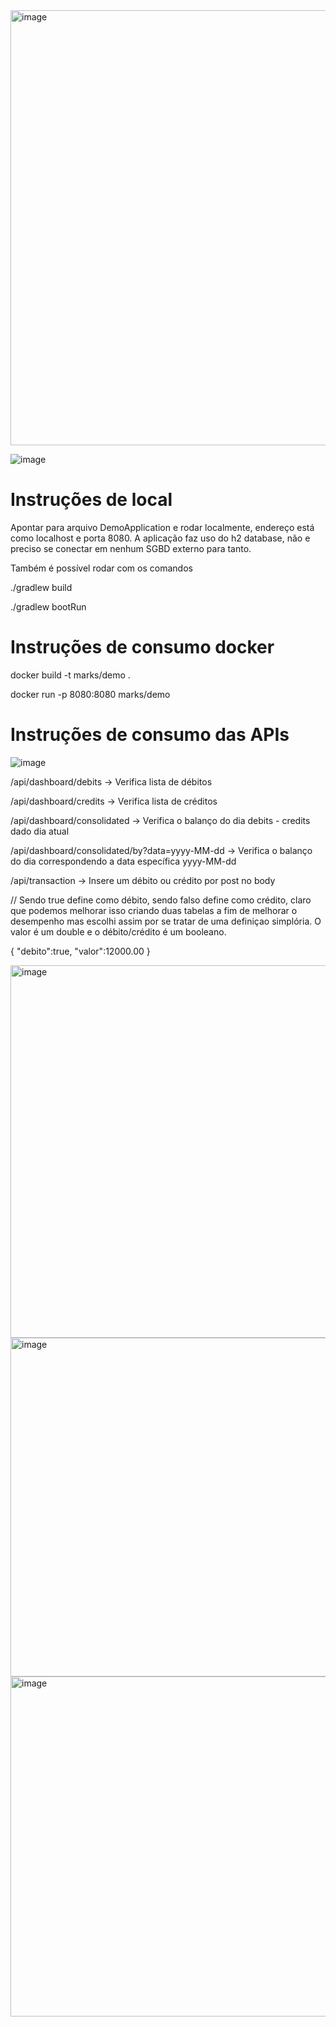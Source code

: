 <img width="696" alt="image" src="https://user-images.githubusercontent.com/6106197/227732319-18959d8e-3cb9-412e-8442-79a81b3c6625.png">

![image](https://user-images.githubusercontent.com/6106197/228066458-6cdb240a-1a1d-4836-99ac-2fe345cf8893.png)

# Instruções de local

Apontar para arquivo DemoApplication e rodar localmente, endereço está como localhost e porta 8080. A aplicação faz uso do h2 database, não e preciso se conectar em nenhum SGBD externo para tanto.

Também é possível rodar com os comandos

./gradlew build

./gradlew bootRun

# Instruções de consumo docker

docker build -t marks/demo .

docker run -p 8080:8080 marks/demo

# Instruções de consumo das APIs

![image](https://user-images.githubusercontent.com/6106197/228394664-1b67d46e-1c04-4af0-9893-7b3e9d30d683.png)

  /api/dashboard/debits -> Verifica lista de débitos
  
  /api/dashboard/credits -> Verifica lista de créditos
  
  /api/dashboard/consolidated -> Verifica o balanço do dia debits - credits dado dia atual

  /api/dashboard/consolidated/by?data=yyyy-MM-dd -> Verifica o balanço do dia correspondendo a data específica yyyy-MM-dd

  /api/transaction -> Insere um débito ou crédito por post no body 

// Sendo true define como débito, sendo falso define como crédito, claro que podemos melhorar isso criando duas tabelas a fim de melhorar o desempenho mas escolhi assim por se tratar de uma definiçao simplória.
O valor é um double e o débito/crédito é um booleano.

{
    "debito":true, 
    "valor":12000.00
}

<img width="596" alt="image" src="https://user-images.githubusercontent.com/6106197/228395211-a3d21d9f-4364-4053-991d-367314262f6e.png">

<img width="542" alt="image" src="https://user-images.githubusercontent.com/6106197/228395265-a4b22a42-9c20-4000-b368-509366856f95.png">

<img width="544" alt="image" src="https://user-images.githubusercontent.com/6106197/228395308-28f5838e-bf22-4b57-897e-975ccd48165f.png">


